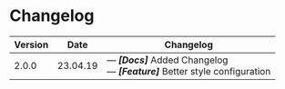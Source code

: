 # Changelog

| Version | Date | Changelog |
| --- | --- | --- |
| 2.0.0 | 23.04.19 | &mdash; **_[Docs]_** Added Changelog <br> &mdash; **_[Feature]_** Better style configuration |

